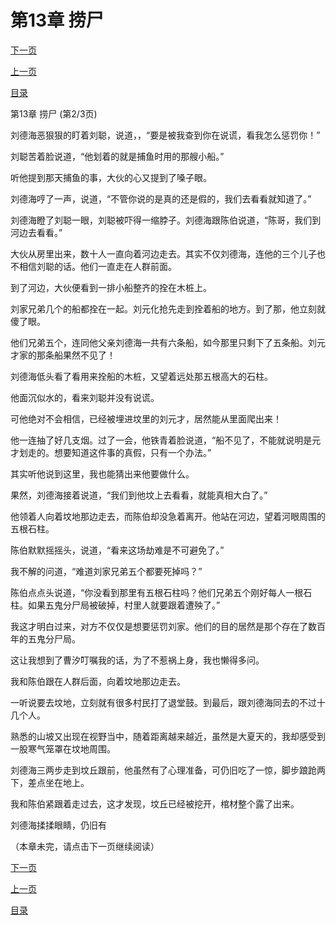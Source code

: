 <h1>第13章   捞尸</h1>
            <div><p><a href="./38_%E7%AC%AC13%E7%AB%A0_%E6%8D%9E%E5%B0%B8.md">下一页</a></p><p><a href="./36_%E7%AC%AC13%E7%AB%A0_%E6%8D%9E%E5%B0%B8.md">上一页</a></p><p><a href="../">目录</a></p></div>
            <div><p>第13章   捞尸 (第2/3页)</p><p>刘德海恶狠狠的盯着刘聪，说道，，“要是被我查到你在说谎，看我怎么惩罚你！”</p><p>刘聪苦着脸说道，“他划着的就是捕鱼时用的那艘小船。”</p><p>听他提到那天捕鱼的事，大伙的心又提到了嗓子眼。</p><p>刘德海哼了一声，说道，“不管你说的是真的还是假的，我们去看看就知道了。”</p><p>刘德海瞪了刘聪一眼，刘聪被吓得一缩脖子。刘德海跟陈伯说道，“陈哥，我们到河边去看看。”</p><p>大伙从房里出来，数十人一直向着河边走去。其实不仅刘德海，连他的三个儿子也不相信刘聪的话。他们一直走在人群前面。</p><p>到了河边，大伙便看到一排小船整齐的拴在木桩上。</p><p>刘家兄弟几个的船都拴在一起。刘元化抢先走到拴着船的地方。到了那，他立刻就傻了眼。</p><p>他们兄弟五个，连同他父亲刘德海一共有六条船，如今那里只剩下了五条船。刘元才家的那条船果然不见了！</p><p>刘德海低头看了看用来拴船的木桩，又望着远处那五根高大的石柱。</p><p>他面沉似水的，看来刘聪并没有说谎。</p><p>可他绝对不会相信，已经被埋进坟里的刘元才，居然能从里面爬出来！</p><p>他一连抽了好几支烟。过了一会，他铁青着脸说道，“船不见了，不能就说明是元才划走的。想要知道这件事的真假，只有一个办法。”</p><p>其实听他说到这里，我也能猜出来他要做什么。</p><p>果然，刘德海接着说道，“我们到他坟上去看看，就能真相大白了。”</p><p>他领着人向着坟地那边走去，而陈伯却没急着离开。他站在河边，望着河眼周围的五根石柱。</p><p>陈伯默默摇摇头，说道，“看来这场劫难是不可避免了。”</p><p>我不解的问道，“难道刘家兄弟五个都要死掉吗？”</p><p>陈伯点点头说道，“你没看到那里有五根石柱吗？他们兄弟五个刚好每人一根石柱。如果五鬼分尸局被破掉，村里人就要跟着遭殃了。”</p><p>我这才明白过来，对方不仅仅是想要惩罚刘家。他们的目的居然是那个存在了数百年的五鬼分尸局。</p><p>这让我想到了曹汐叮嘱我的话，为了不惹祸上身，我也懒得多问。</p><p>我和陈伯跟在人群后面，向着坟地那边走去。</p><p>一听说要去坟地，立刻就有很多村民打了退堂鼓。到最后，跟刘德海同去的不过十几个人。</p><p>熟悉的山坡又出现在视野当中，随着距离越来越近，虽然是大夏天的，我却感受到一股寒气笼罩在坟地周围。</p><p>刘德海三两步走到坟丘跟前，他虽然有了心理准备，可仍旧吃了一惊，脚步踉跄两下，差点坐在地上。</p><p>我和陈伯紧跟着走过去，这才发现，坟丘已经被挖开，棺材整个露了出来。</p><p>刘德海揉揉眼睛，仍旧有</p><p>（本章未完，请点击下一页继续阅读）</p></div>
            <div><p><a href="./38_%E7%AC%AC13%E7%AB%A0_%E6%8D%9E%E5%B0%B8.md">下一页</a></p><p><a href="./36_%E7%AC%AC13%E7%AB%A0_%E6%8D%9E%E5%B0%B8.md">上一页</a></p><p><a href="../">目录</a></p></div>